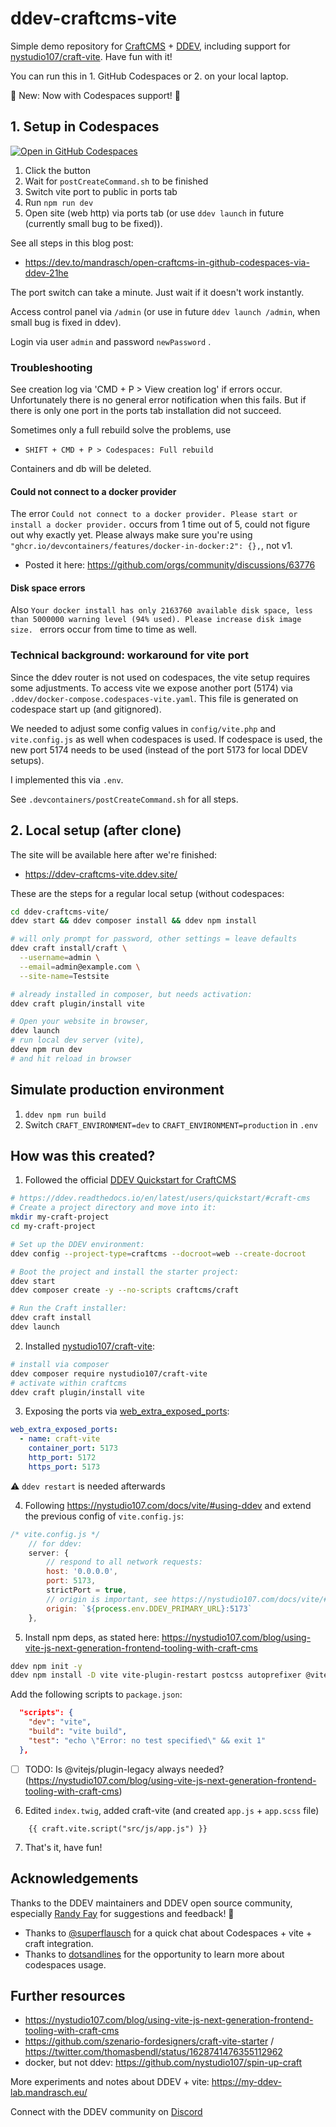 # ddev-craftcms-vite 

Simple demo repository for [CraftCMS](https://craftcms.com/) + [DDEV](https://ddev.com/), including support for [nystudio107/craft-vite](https://github.com/nystudio107/craft-vite). Have fun with it!

You can run this in 1. GitHub Codespaces or 2. on your local laptop.

📣 New: Now with Codespaces support! 📣

## 1. Setup in Codespaces

[![Open in GitHub Codespaces](https://github.com/codespaces/badge.svg)](https://codespaces.new/mandrasch/ddev-craftcms-vite)

1. Click the button
1. Wait for `postCreateCommand.sh` to be finished
1. Switch vite port to public in ports tab
1. Run `npm run dev`
1. Open site (web http) via ports tab (or use `ddev launch` in future (currently small bug to be fixed)).

See all steps in this blog post:

- https://dev.to/mandrasch/open-craftcms-in-github-codespaces-via-ddev-21he

The port switch can take a minute. Just wait if it doesn't work instantly.

Access control panel via `/admin` (or use in future `ddev launch /admin`, when small bug is fixed in ddev).

Login via user `admin` and password `newPassword` .

### Troubleshooting

See creation log via 'CMD + P > View creation log' if errors occur. Unfortunately there is no general error notification when this fails. But if there is only one port in the ports tab installation did not succeed.

Sometimes only a full rebuild solve the problems, use

- `SHIFT + CMD + P > Codespaces: Full rebuild` 

Containers and db will be deleted.

#### Could not connect to a docker provider

The error `Could not connect to a docker provider. Please start or install a docker provider.` occurs from 1 time out of 5, could not figure out why exactly yet. Please always make sure you're using `"ghcr.io/devcontainers/features/docker-in-docker:2": {},`, not v1.

- Posted it here: https://github.com/orgs/community/discussions/63776

#### Disk space errors

Also `Your docker install has only 2163760 available disk space, less than 5000000 warning level (94% used). Please increase disk image size. ` errors occur from time to time as well.

### Technical background: workaround for vite port

Since the ddev router is not used on codespaces, the vite setup requires some adjustments. To access vite we expose another port (5174) via `.ddev/docker-compose.codespaces-vite.yaml`. This file is generated on codespace start up (and gitignored). 

We needed to adjust some config values in `config/vite.php` and `vite.config.js` as well when codespaces is used. If codespace is used, the new port 5174 needs to be used (instead of the port 5173 for local DDEV setups).

I implemented this via `.env`. 

See `.devcontainers/postCreateCommand.sh` for all steps.

## 2. Local setup (after clone)

The site will be available here after we're finished:

- https://ddev-craftcms-vite.ddev.site/

These are the steps for a regular local setup (without codespaces:

```bash
cd ddev-craftcms-vite/
ddev start && ddev composer install && ddev npm install

# will only prompt for password, other settings = leave defaults
ddev craft install/craft \
  --username=admin \
  --email=admin@example.com \
  --site-name=Testsite

# already installed in composer, but needs activation:
ddev craft plugin/install vite

# Open your website in browser,
ddev launch
# run local dev server (vite),
ddev npm run dev
# and hit reload in browser
```

## Simulate production environment

1. `ddev npm run build`
2. Switch `CRAFT_ENVIRONMENT=dev` to `CRAFT_ENVIRONMENT=production` in `.env`


## How was this created?

1. Followed the official [DDEV Quickstart for CraftCMS](https://ddev.readthedocs.io/en/latest/users/quickstart/#craft-cms)

```bash
# https://ddev.readthedocs.io/en/latest/users/quickstart/#craft-cms
# Create a project directory and move into it:
mkdir my-craft-project
cd my-craft-project

# Set up the DDEV environment:
ddev config --project-type=craftcms --docroot=web --create-docroot

# Boot the project and install the starter project:
ddev start
ddev composer create -y --no-scripts craftcms/craft

# Run the Craft installer:
ddev craft install
ddev launch
```

2. Installed [nystudio107/craft-vite](https://github.com/nystudio107/craft-vite):

```bash
# install via composer
ddev composer require nystudio107/craft-vite
# activate within craftcms
ddev craft plugin/install vite
```

3. Exposing the ports via [web_extra_exposed_ports](https://ddev.readthedocs.io/en/latest/users/extend/customization-extendibility/#exposing-extra-ports-via-ddev-router):

```yaml
web_extra_exposed_ports:
  - name: craft-vite
    container_port: 5173
    http_port: 5172
    https_port: 5173
```

⚠️ `ddev restart` is needed afterwards

4. Following https://nystudio107.com/docs/vite/#using-ddev and extend the previous config of `vite.config.js`:

```javascript
/* vite.config.js */
    // for ddev:
    server: {
        // respond to all network requests:
        host: '0.0.0.0',
        port: 5173,
        strictPort = true,
        // origin is important, see https://nystudio107.com/docs/vite/#vite-processed-assets
        origin: `${process.env.DDEV_PRIMARY_URL}:5173`
    },
```

5. Install npm deps, as stated here: https://nystudio107.com/blog/using-vite-js-next-generation-frontend-tooling-with-craft-cms

```bash
ddev npm init -y
ddev npm install -D vite vite-plugin-restart postcss autoprefixer @vitejs/plugin-legacy sass
```

Add the following scripts to `package.json`:

```json
  "scripts": {
    "dev": "vite",
    "build": "vite build",
    "test": "echo \"Error: no test specified\" && exit 1"
  },
```

- [ ] TODO: Is @vitejs/plugin-legacy always needed? (https://nystudio107.com/blog/using-vite-js-next-generation-frontend-tooling-with-craft-cms)

6. Edited `index.twig`, added craft-vite (and created `app.js` + `app.scss` file)

```
    {{ craft.vite.script("src/js/app.js") }} 
```

7. That's it, have fun!

## Acknowledgements

Thanks to the DDEV maintainers and DDEV open source community, especially [Randy Fay](https://github.com/rfay) for suggestions and feedback! 💚

- Thanks to [@superflausch](https://github.com/superflausch) for a quick chat about Codespaces + vite + craft integration.
- Thanks to [dotsandlines](https://craftcms.com/partners/dotsandlines) for the opportunity to learn more about codespaces usage.

## Further resources

- https://nystudio107.com/blog/using-vite-js-next-generation-frontend-tooling-with-craft-cms
- https://github.com/szenario-fordesigners/craft-vite-starter / https://twitter.com/thomasbendl/status/1628741476355112962
- docker, but not ddev: https://github.com/nystudio107/spin-up-craft

More experiments and notes about DDEV + vite: https://my-ddev-lab.mandrasch.eu/

Connect with the DDEV community on [Discord](https://discord.gg/hCZFfAMc5k)
